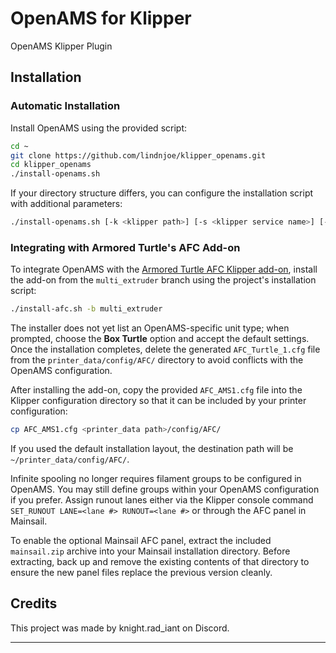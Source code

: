 # OpenAMS for Klipper  
OpenAMS Klipper Plugin

## Installation

### Automatic Installation

Install OpenAMS using the provided script:

```bash  
cd ~  
git clone https://github.com/lindnjoe/klipper_openams.git  
cd klipper_openams  
./install-openams.sh  
```  

If your directory structure differs, you can configure the installation script with additional parameters:  

```bash  
./install-openams.sh [-k <klipper path>] [-s <klipper service name>] [-c <configuration path>]
```

### Integrating with Armored Turtle's AFC Add-on

To integrate OpenAMS with the [Armored Turtle AFC Klipper add-on](https://github.com/ArmoredTurtle/AFC-Klipper-Add-On), install the add-on from
the `multi_extruder` branch using the project's installation script:

```bash
./install-afc.sh -b multi_extruder
```

The installer does not yet list an OpenAMS-specific unit type; when prompted,
choose the **Box Turtle** option and accept the default settings. Once the
installation completes, delete the generated `AFC_Turtle_1.cfg` file from the
`printer_data/config/AFC/` directory to avoid conflicts with the OpenAMS
configuration.

After installing the add-on, copy the provided `AFC_AMS1.cfg` file into the
Klipper configuration directory so that it can be included by your printer
configuration:

```bash
cp AFC_AMS1.cfg <printer_data path>/config/AFC/
```

If you used the default installation layout, the destination path will be
`~/printer_data/config/AFC/`.

Infinite spooling no longer requires filament groups to be configured in
OpenAMS. You may still define groups within your OpenAMS configuration if you
prefer. Assign runout lanes either via the Klipper console command
`SET_RUNOUT LANE=<lane #> RUNOUT=<lane #>` or through the AFC panel in
Mainsail.

To enable the optional Mainsail AFC panel, extract the included `mainsail.zip`
archive into your Mainsail installation directory. Before extracting, back up
and remove the existing contents of that directory to ensure the new panel
files replace the previous version cleanly.

## Credits  

This project was made by knight.rad_iant on Discord.

---
